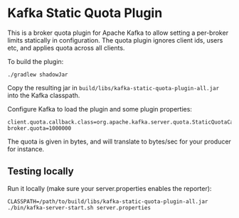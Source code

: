 # Kafka Static Quota Plugin

This is a broker quota plugin for Apache Kafka to allow setting a per-broker limits statically in
configuration. The quota plugin ignores client ids, users etc, and applies quota across all clients.

To build the plugin:

```
./gradlew shadowJar
```

Copy the resulting jar in `build/libs/kafka-static-quota-plugin-all.jar` into the Kafka classpath.

Configure Kafka to load the plugin and some plugin properties:

```
client.quota.callback.class=org.apache.kafka.server.quota.StaticQuotaCallback
broker.quota=1000000
```

The quota is given in bytes, and will translate to bytes/sec for your producer for instance.

## Testing locally

Run it locally (make sure your server.properties enables the reporter):

```
CLASSPATH=/path/to/build/libs/kafka-static-quota-plugin-all.jar ./bin/kafka-server-start.sh server.properties
```

